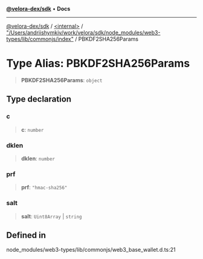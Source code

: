 [**@velora-dex/sdk**](../../../../README.md) • **Docs**

***

[@velora-dex/sdk](../../../../globals.md) / [\<internal\>](../../../README.md) / ["/Users/andriishymkiv/work/velora/sdk/node\_modules/web3-types/lib/commonjs/index"](../README.md) / PBKDF2SHA256Params

# Type Alias: PBKDF2SHA256Params

> **PBKDF2SHA256Params**: `object`

## Type declaration

### c

> **c**: `number`

### dklen

> **dklen**: `number`

### prf

> **prf**: `"hmac-sha256"`

### salt

> **salt**: `Uint8Array` \| `string`

## Defined in

node\_modules/web3-types/lib/commonjs/web3\_base\_wallet.d.ts:21
